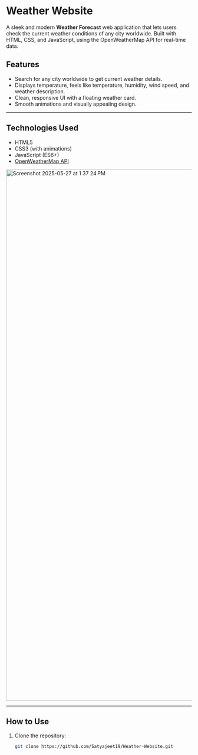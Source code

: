 # Weather Website

A sleek and modern **Weather Forecast** web application that lets users check the current weather conditions of any city worldwide. Built with HTML, CSS, and JavaScript, using the OpenWeatherMap API for real-time data.



## Features

- Search for any city worldwide to get current weather details.
- Displays temperature, feels like temperature, humidity, wind speed, and weather description.
- Clean, responsive UI with a floating weather card.
- Smooth animations and visually appealing design.



---

## Technologies Used

- HTML5
- CSS3 (with animations)
- JavaScript (ES6+)
- [OpenWeatherMap API](https://openweathermap.org/api)
<img width="1440" alt="Screenshot 2025-05-27 at 1 37 24 PM" src="https://github.com/user-attachments/assets/554f7f85-56c4-4259-a67d-dc83a7836f21" />

---

## How to Use

1. Clone the repository:
   ```bash
   git clone https://github.com/Satyajeet19/Weather-Website.git

